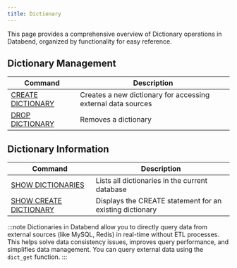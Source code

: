 ```yaml
---
title: Dictionary
---
```


This page provides a comprehensive overview of Dictionary operations in Databend, organized by functionality for easy reference.

## Dictionary Management

| Command | Description |
|---------|-------------|
| [CREATE DICTIONARY](create-dictionary.md) | Creates a new dictionary for accessing external data sources |
| [DROP DICTIONARY](drop-dictionary.md) | Removes a dictionary |

## Dictionary Information

| Command | Description |
|---------|-------------|
| [SHOW DICTIONARIES](show-dictionaries.md) | Lists all dictionaries in the current database |
| [SHOW CREATE DICTIONARY](show-create-dictionary.md) | Displays the CREATE statement for an existing dictionary |

:::note
Dictionaries in Databend allow you to directly query data from external sources (like MySQL, Redis) in real-time without ETL processes. This helps solve data consistency issues, improves query performance, and simplifies data management. You can query external data using the `dict_get` function.
:::